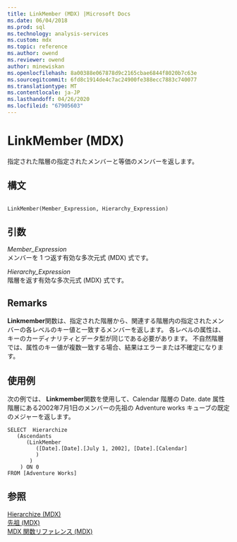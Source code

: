 ```yaml
---
title: LinkMember (MDX) |Microsoft Docs
ms.date: 06/04/2018
ms.prod: sql
ms.technology: analysis-services
ms.custom: mdx
ms.topic: reference
ms.author: owend
ms.reviewer: owend
author: minewiskan
ms.openlocfilehash: 8a00388e067878d9c2165cbae6844f8020b7c63e
ms.sourcegitcommit: 6fd8c1914de4c7ac24900fe388ecc7883c740077
ms.translationtype: MT
ms.contentlocale: ja-JP
ms.lasthandoff: 04/26/2020
ms.locfileid: "67905603"
---
```

# <a name="linkmember-mdx"></a>LinkMember (MDX)


  指定された階層の指定されたメンバーと等価のメンバーを返します。  
  
## <a name="syntax"></a>構文  
  
```  
  
LinkMember(Member_Expression, Hierarchy_Expression)   
```  
  
## <a name="arguments"></a>引数  
 *Member_Expression*  
 メンバーを 1 つ返す有効な多次元式 (MDX) 式です。  
  
 *Hierarchy_Expression*  
 階層を返す有効な多次元式 (MDX) 式です。  
  
## <a name="remarks"></a>Remarks  
 **Linkmember**関数は、指定された階層から、関連する階層内の指定されたメンバーの各レベルのキー値と一致するメンバーを返します。 各レベルの属性は、キーのカーディナリティとデータ型が同じである必要があります。 不自然階層では、属性のキー値が複数一致する場合、結果はエラーまたは不確定になります。  
  
## <a name="examples"></a>使用例  
 次の例では、 **Linkmember**関数を使用して、Calendar 階層の Date. date 属性階層にある2002年7月1日のメンバーの先祖の Adventure works キューブの既定のメジャーを返します。  
  
```  
SELECT  Hierarchize  
   (Ascendants   
      (LinkMember   
         ([Date].[Date].[July 1, 2002], [Date].[Calendar]  
         )  
       )  
    ) ON 0  
FROM [Adventure Works]  
```  
  
## <a name="see-also"></a>参照  
 [Hierarchize &#40;MDX&#41;](../mdx/hierarchize-mdx.md)   
 [先祖 &#40;MDX&#41;](../mdx/ascendants-mdx.md)   
 [MDX 関数リファレンス &#40;MDX&#41;](../mdx/mdx-function-reference-mdx.md)  
  
  
